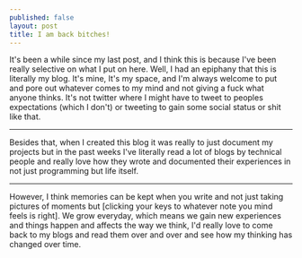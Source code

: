 ```yaml
---
published: false
layout: post
title: I am back bitches!
---
```

It's been a while since my last post, and I think this is because I've been really selective on what I put on here. Well, I had an epiphany that this is literally my blog. It's mine, It's my space, and I'm always welcome to put and pore out whatever comes to my mind and not giving a fuck what anyone thinks. It's not twitter where I might have to tweet to peoples expectations (which I don't) or tweeting to gain some social status or shit like that.

-----

Besides that, when I created this blog it was really to just document my projects but in the past weeks I've literally read a lot of blogs by technical people and really love how they wrote and documented their experiences in not just programming but life itself. 

-----

However, I think memories can be kept when you write and not just taking pictures of moments but [clicking your keys to whatever note you mind feels is right]. We grow everyday, which means we gain new experiences and things happen and affects the way we think, I'd really love to come back to my blogs and read them over and over and see how my thinking has changed over time.

